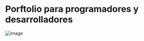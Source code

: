 # Porftolio para programadores y desarrolladores 

![image](https://github.com/SebsMusicLive/portfolio.sebas/assets/115403809/347df55a-aafb-427f-a68b-e817e14c6741)
